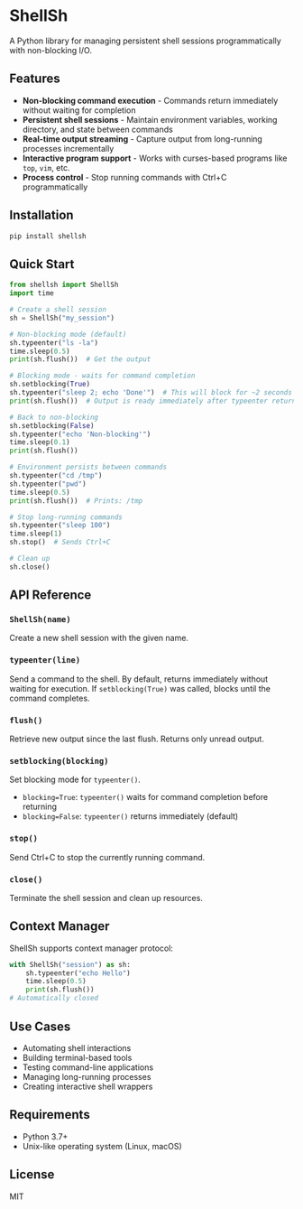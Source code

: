 # ShellSh

A Python library for managing persistent shell sessions programmatically with non-blocking I/O.

## Features

- **Non-blocking command execution** - Commands return immediately without waiting for completion
- **Persistent shell sessions** - Maintain environment variables, working directory, and state between commands
- **Real-time output streaming** - Capture output from long-running processes incrementally
- **Interactive program support** - Works with curses-based programs like `top`, `vim`, etc.
- **Process control** - Stop running commands with Ctrl+C programmatically

## Installation

```bash
pip install shellsh
```

## Quick Start

```python
from shellsh import ShellSh
import time

# Create a shell session
sh = ShellSh("my_session")

# Non-blocking mode (default)
sh.typeenter("ls -la")
time.sleep(0.5)
print(sh.flush())  # Get the output

# Blocking mode - waits for command completion
sh.setblocking(True)
sh.typeenter("sleep 2; echo 'Done'")  # This will block for ~2 seconds
print(sh.flush())  # Output is ready immediately after typeenter returns

# Back to non-blocking
sh.setblocking(False)
sh.typeenter("echo 'Non-blocking'")
time.sleep(0.1)
print(sh.flush())

# Environment persists between commands
sh.typeenter("cd /tmp")
sh.typeenter("pwd")
time.sleep(0.5)
print(sh.flush())  # Prints: /tmp

# Stop long-running commands
sh.typeenter("sleep 100")
time.sleep(1)
sh.stop()  # Sends Ctrl+C

# Clean up
sh.close()
```

## API Reference

### `ShellSh(name)`
Create a new shell session with the given name.

### `typeenter(line)`
Send a command to the shell. By default, returns immediately without waiting for execution. If `setblocking(True)` was called, blocks until the command completes.

### `flush()`
Retrieve new output since the last flush. Returns only unread output.

### `setblocking(blocking)`
Set blocking mode for `typeenter()`.
- `blocking=True`: `typeenter()` waits for command completion before returning
- `blocking=False`: `typeenter()` returns immediately (default)

### `stop()`
Send Ctrl+C to stop the currently running command.

### `close()`
Terminate the shell session and clean up resources.

## Context Manager

ShellSh supports context manager protocol:

```python
with ShellSh("session") as sh:
    sh.typeenter("echo Hello")
    time.sleep(0.5)
    print(sh.flush())
# Automatically closed
```

## Use Cases

- Automating shell interactions
- Building terminal-based tools
- Testing command-line applications
- Managing long-running processes
- Creating interactive shell wrappers

## Requirements

- Python 3.7+
- Unix-like operating system (Linux, macOS)

## License

MIT